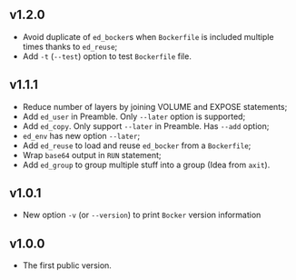 ## v1.2.0

* Avoid duplicate of `ed_bocker`s when `Bockerfile` is
  included multiple times thanks to `ed_reuse`;
* Add `-t` (`--test`) option to test `Bockerfile` file.

## v1.1.1

* Reduce number of layers by joining VOLUME and EXPOSE statements;
* Add `ed_user` in Preamble. Only `--later` option is supported;
* Add `ed_copy`. Only support `--later` in Preamble. Has `--add` option;
* `ed_env` has new option `--later`;
* Add `ed_reuse` to load and reuse `ed_bocker` from a `Bockerfile`;
* Wrap `base64` output in `RUN` statement;
* Add `ed_group` to group multiple stuff into a group  (Idea from `axit`).

## v1.0.1

* New option `-v` (or `--version`) to print `Bocker` version information

## v1.0.0

* The first public version.
